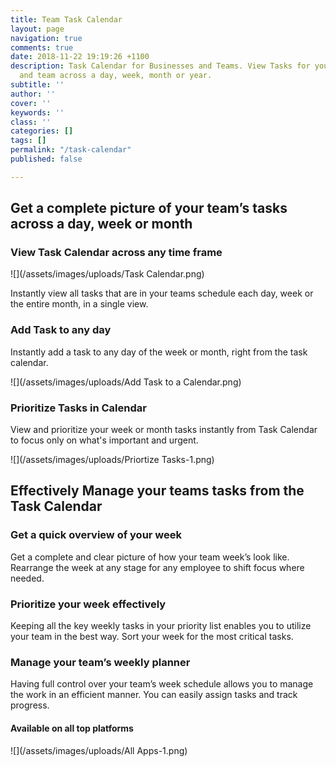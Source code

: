 ```yaml
---
title: Team Task Calendar
layout: page
navigation: true
comments: true
date: 2018-11-22 19:19:26 +1100
description: Task Calendar for Businesses and Teams. View Tasks for your business
  and team across a day, week, month or year.
subtitle: ''
author: ''
cover: ''
keywords: ''
class: ''
categories: []
tags: []
permalink: "/task-calendar"
published: false

---
```

## Get a complete picture of your team’s tasks across a day, week or month

### **View Task Calendar across any time frame**

![](/assets/images/uploads/Task Calendar.png)

Instantly view all tasks that are in your teams schedule each day, week or the entire month, in a single view.

### **Add Task to any day**

Instantly add a task to any day of the week or month, right from the task calendar.

![](/assets/images/uploads/Add Task to a Calendar.png)

### **Prioritize Tasks in Calendar**

View and prioritize your week or month tasks instantly from Task Calendar to focus only on what's important and urgent.

![](/assets/images/uploads/Priortize Tasks-1.png)

## **Effectively Manage your teams tasks from the Task Calendar**

### **Get a quick overview of your week**

Get a complete and clear picture of how your team week’s look like. Rearrange the week at any stage for any employee to shift focus where needed.

### **Prioritize your week effectively**

Keeping all the key weekly tasks in your priority list enables you to utilize your team in the best way. Sort your week for the most critical tasks.

### **Manage your team’s weekly planner**

Having full control over your team’s week schedule allows you to manage the work in an efficient manner. You can easily assign tasks and track progress.

#### **Available on all top platforms**

![](/assets/images/uploads/All Apps-1.png)